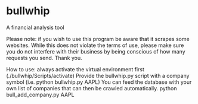 # bullwhip
A financial analysis tool

Please note: if you wish to use this program be aware that it scrapes some websites. 
While this does not violate the terms of use, please make sure you do not interfere with their business by being conscious 
of how many requests you send. 
Thank you. 

How to use:
always activate the virtual environment first (./bullwhip/Scripts/activate)
Provide the bullwhip.py script with a company symbol (i.e. python bullwhip.py AAPL)
You can feed the database with your own list of companies that can then be crawled automatically. python bull_add_company.py AAPL
